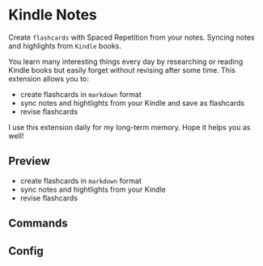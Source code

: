 # Kindle Notes

Create `flashcards` with Spaced Repetition from your notes. Syncing notes and highlights from `Kindle` books.

You learn many interesting things every day by researching or reading Kindle books but easily forget without revising after some time. This extension allows you to:
- create flashcards in `markdown` format
- sync notes and hightlights from your Kindle and save as flashcards
- revise flashcards

I use this extension daily for my long-term memory. Hope it helps you as well!

## Preview

- create flashcards in `markdown` format
- sync notes and hightlights from your Kindle
- revise flashcards

## Commands

## Config
